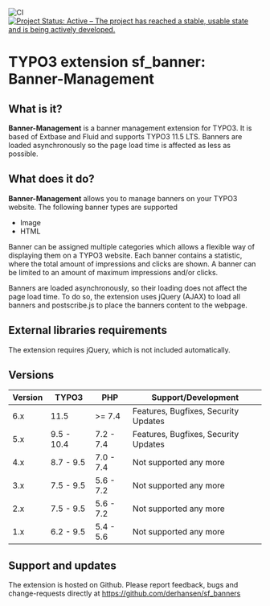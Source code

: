![CI](https://github.com/derhansen/sf_banners/workflows/CI/badge.svg)
[![Project Status: Active – The project has reached a stable, usable state and is being actively developed.](https://www.repostatus.org/badges/latest/active.svg)](https://www.repostatus.org/#active)

TYPO3 extension sf_banner: Banner-Management
===========================================

## What is it?

**Banner-Management** is a banner management extension for TYPO3. It is based of Extbase and Fluid and supports TYPO3
11.5 LTS. Banners are loaded asynchronously so the page load time is affected as less as possible.

## What does it do?

**Banner-Management** allows you to manage banners on your TYPO3 website. The following banner types are supported

* Image
* HTML

Banner can be assigned multiple categories which allows a flexible way of displaying them on a TYPO3 website.
Each banner contains a statistic, where the total amount of impressions and clicks are shown. A banner can be limited
to an amount of maximum impressions and/or clicks. 

Banners are loaded asynchronously, so their loading does not affect the page load time. To do so, the extension
uses jQuery (AJAX) to load all banners and postscribe.js to place the banners content to the webpage.

## External libraries requirements

The extension requires jQuery, which is not included automatically. 

## Versions

| Version             | TYPO3      | PHP       | Support/Development                     |
| ------------------- | ---------- | ----------|---------------------------------------- |
| 6.x                 | 11.5       | >= 7.4    | Features, Bugfixes, Security Updates    |
| 5.x                 | 9.5 - 10.4 | 7.2 - 7.4 | Features, Bugfixes, Security Updates    |
| 4.x                 | 8.7 - 9.5  | 7.0 - 7.4 | Not supported any more                  |
| 3.x                 | 7.5 - 9.5  | 5.6 - 7.2 | Not supported any more                  |
| 2.x                 | 7.5 - 9.5  | 5.6 - 7.2 | Not supported any more                  |
| 1.x                 | 6.2 - 9.5  | 5.4 - 5.6 | Not supported any more                  |

## Support and updates

The extension is hosted on Github. Please report feedback, bugs and change-requests directly at https://github.com/derhansen/sf_banners
